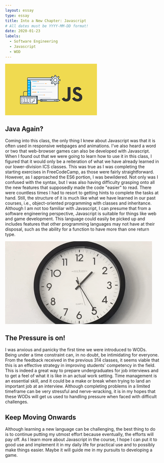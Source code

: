 ```yaml
---
layout: essay
type: essay
title: Into a New Chapter: Javascript  
# All dates must be YYYY-MM-DD format!
date: 2020-01-23
labels:
  - Software Engineering
  - Javascript
  - WOD
---
```

<img class="ui medium floated image" src="../images/javascript.png">

## Java Again?
Coming into this class, the only thing I knew about Javascript was that it is often used in responsive webpages and animations. I've also heard a word or two that web-browser games can also be developed with Javascript. When I found out that we were going to learn how to use it in this class, I figured that it would only be a reiteration of what we have already learned in our lower-division ICS classes. This was true as I was completing the starting exercises in FreeCodeCamp, as those were fairly straightforward. However, as I approached the ES6 portion, I was bewildered. Not only was I confused with the syntax, but I was also having difficulty grasping onto all the new features that supposedly made the code "easier" to read. There were countless times I had to resort to getting hints to complete the tasks at hand. Still, the structure of it is much like what we have learned in our past courses, i.e., object-oriented programming with classes and inheritance. Although I am not too familiar with Javascript, I can presume that from a software engineering perspective, Javascript is suitable for things like web and game development. This language could easily be picked up and includes features that other programming languages may not have at their disposal, such as the ability for a function to have more than one return type.

<img class="ui medium right floated image" src="../images/clocktick.gif">

## The Pressure is on!
I was anxious and panicky the first time we were introduced to WODs. Being under a time constraint can, in no doubt, be intimidating for everyone. From the feedback received in the previous 314 classes, it seems viable that this is an effective strategy in improving students' competency in the field. This is indeed a great way to prepare undergraduates for job interviews and to get a feel of what it is like in an actual work setting. Time management is an essential skill, and it could be a make or break when trying to land an important job at an interview. Although completing problems in a limited timeframe can be very stressful and nerve-wracking, it is in my hopes that these WODs will get us used to handling pressure when faced with difficult challenges. 

## Keep Moving Onwards
Although learning a new language can be challenging, the best thing to do is to continue putting my utmost effort because eventually, the efforts will pay off. As I learn more about Javascript in the course, I hope I can put it to good use and implement it in my daily life for practical use and to possibly make things easier. Maybe it will guide me in my pursuits to developing a game.
